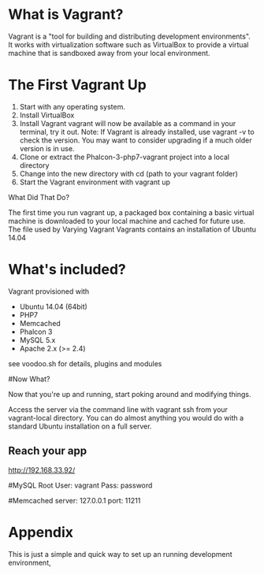 # What is Vagrant?

Vagrant is a "tool for building and distributing development environments". It works with virtualization software such as VirtualBox to provide a virtual machine that is sandboxed away from your local environment.

# The First Vagrant Up

1. Start with any operating system.
2. Install VirtualBox
3. Install Vagrant
vagrant will now be available as a command in your terminal, try it out.
Note: If Vagrant is already installed, use vagrant -v to check the version. You may want to consider upgrading if a much older version is in use.
4. Clone or extract the Phalcon-3-php7-vagrant project into a local directory
5. Change into the new directory with cd (path to your vagrant folder)
5. Start the Vagrant environment with vagrant up

What Did That Do?

The first time you run vagrant up, a packaged box containing a basic virtual machine is downloaded to your local machine and cached for future use. The file used by Varying Vagrant Vagrants contains an installation of Ubuntu 14.04


# What's included?
Vagrant provisioned with
* Ubuntu 14.04 (64bit)
* PHP7 
* Memcached
* Phalcon 3
* MySQL 5.x
* Apache 2.x (>= 2.4)
  
see voodoo.sh for details, plugins and modules

#Now What?

Now that you're up and running, start poking around and modifying things.

Access the server via the command line with vagrant ssh from your vagrant-local directory. You can do almost anything you would do with a standard Ubuntu installation on a full server.


## Reach your app
http://192.168.33.92/

#MySQL Root
User: vagrant
Pass: password

#Memcached
server: 127.0.0.1
port: 11211


# Appendix
This is just a simple and quick way to set up an running development environment,  
